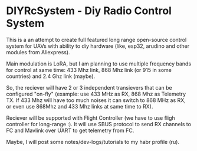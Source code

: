 # DIYRcSystem - Diy Radio Control System

This is a an attempt to create full featured long range open-source control system for UAVs with ability to diy hardware (like, esp32, arudino and other modules from Aliexpress). 

Main modulation is LoRA, but I am planning to use multiple frequency bands for control at same time: 433 Mhz link, 868 Mhz link (or 915 in some countries) and 2.4 Ghz link (maybe). 

So, the reciever will have 2 or 3 independent transievers that can be configured "on-fly" (example: use 433 MHz as RX, 868 Mhz as Telemetry TX. If 433 Mhz will have too much noises it can switch to 868 MHz as RX, or even use 868Mhz and 433 Mhz links at same time to RX).

Reciever will be supported with Flight Controller (we have to use fligh controller for long-range :). It will use SBUS protocol to send RX channels to FC and Mavlink over UART to get telemetry from FC.

Maybe, I will post some notes/dev-logs/tutorials to my habr profile (ru).